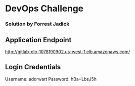 # DevOps Challenge
### Solution by Forrest Jadick

## Application Endpoint
http://gitlab-elb-1078190902.us-west-1.elb.amazonaws.com/

## Login Credentials
Username: adorwart
Password: hBa=LbsJ5h

